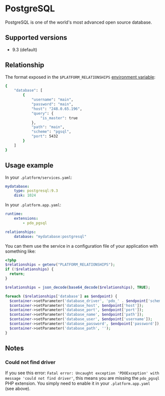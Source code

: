 # PostgreSQL

PostgreSQL is one of the world's most advanced open source database.

## Supported versions

* 9.3 (default)

## Relationship

The format exposed in the ``$PLATFORM_RELATIONSHIPS`` [environment variable](reference/environment-variables.md):

```bash
{
    "database": [
        {
            "username": "main",
            "password": "main",
            "host": "248.0.65.196",
            "query": {
                "is_master": true
            },
            "path": "main",
            "scheme": "pgsql",
            "port": 5432
        }
    ]
}
```

## Usage example

In your ``.platform/services.yaml``:

```yaml
mydatabase:
    type: postgresql:9.3
    disk: 1024
```

In your ``.platform.app.yaml``:

```yaml
runtime:
    extensions:
        - pdo_pgsql

relationships:
    database: "mydatabase:postgresql"
```

You can them use the service in a configuration file of your application with something like:

```php
<?php
$relationships = getenv("PLATFORM_RELATIONSHIPS");
if (!$relationships) {
  return;
}

$relationships = json_decode(base64_decode($relationships), TRUE);

foreach ($relationships['database'] as $endpoint) {
  $container->setParameter('database_driver', 'pdo_' . $endpoint['scheme']);
  $container->setParameter('database_host', $endpoint['host']);
  $container->setParameter('database_port', $endpoint['port']);
  $container->setParameter('database_name', $endpoint['path']);
  $container->setParameter('database_user', $endpoint['username']);
  $container->setParameter('database_password', $endpoint['password']);
  $container->setParameter('database_path', '');
}
```

## Notes

### Could not find driver

If you see this error: ``Fatal error: Uncaught exception 'PDOException' with message 'could not find driver'``, 
this means you are missing the ``pdo_pgsql`` PHP extension. You simply need to enable it in your ``.platform.app.yaml``
(see above).
